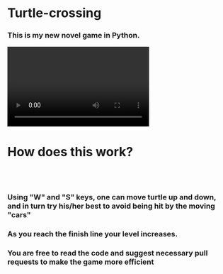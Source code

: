 # Turtle-crossing

### This is my new novel game in Python.
<video src = "game_video.mp4" height = 180 width = 320></video>

<h1>How does this work?</h1>

<br></br>

<h3> Using "W" and "S" keys, one can move turtle up and down, and in turn try his/her best to avoid being hit by the moving "cars"</h3>
<h3> As you reach the finish line your level increases. </h3>


  


<h3> You are free to read the code and suggest necessary pull requests to make the game more efficient</h3>
